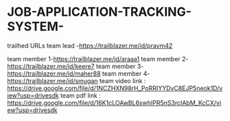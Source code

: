 # JOB-APPLICATION-TRACKING-SYSTEM- 
trailhed URLs 
team lead -https://trailblazer.me/id/pravm42

team member 1-https://trailblazer.me/id/araaa1 
team member 2-https://trailblazer.me/id/keere7
team member 3-https://trailblazer.me/id/maher88
team member 4-https://trailblazer.me/id/smugan
team video link : https://drive.google.com/file/d/1NCZHXN98rH_PoRRIYYDvC8EJP5neok1D/view?usp=drivesdk
team pdf link : https://drive.google.com/file/d/16K1cLOAwBL6swhIPR5nS3rcIAbM_KcCX/view?usp=drivesdk 
